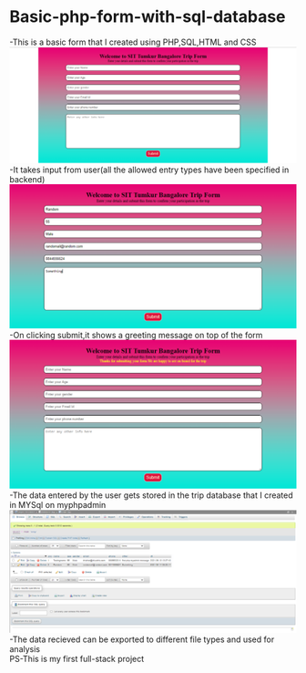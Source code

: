 # Basic-php-form-with-sql-database
-This is a basic form that I created using PHP,SQL,HTML and CSS
![Form Screenshot](https://github.com/manish-9245/Basic-php-form-with-sql-database/blob/main/screenshot%20of%20form.PNG)
-It takes input from user(all the allowed entry types have been specified in backend)
![Form Filling](https://github.com/manish-9245/Basic-php-form-with-sql-database/blob/main/detail%20filling.PNG)
-On clicking submit,it shows a greeting message on top of the form
![Greeting Message](https://github.com/manish-9245/Basic-php-form-with-sql-database/blob/main/post%20form%20filling.PNG)
-The data entered by the user gets stored in the trip database that I created in MYSql on myphpadmin
![MYPHPADMIN](https://github.com/manish-9245/Basic-php-form-with-sql-database/blob/main/stored%20in%20database.PNG)
-The data recieved can be exported to different file types and used for analysis  
PS-This is my first full-stack project
